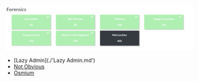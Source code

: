 ![Forensics](./sources/forensics.png)

- [Lazy Admin](./'Lazy Admin.md')
- [Not Obvious](./Not_Obvious.md)
- [Osmium](./Osmium.md)
